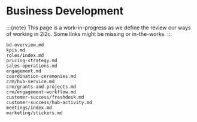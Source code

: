# Business Development

:::{note}
This page is a work-in-progress as we define the review our ways of working in 2i2c.
Some links might be missing or in-the-works.
:::

```{toctree}
bd-overview.md
kpis.md
roles/index.md
pricing-strategy.md
sales-operations.md
engagement.md
coordination-ceremonies.md
crm/hub-service.md
crm/grants-and-projects.md
crm/engagement-workflow.md
customer-success/freshdesk.md
customer-success/hub-activity.md
meetings/index.md
marketing/stickers.md
```
